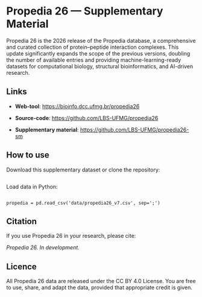 # Propedia 26 — Supplementary Material

Propedia 26 is the 2026 release of the Propedia database, a comprehensive and curated collection of protein–peptide interaction complexes. This update significantly expands the scope of the previous versions, doubling the number of available entries and providing machine-learning-ready datasets for computational biology, structural bioinformatics, and AI-driven research.

## Links

- **Web-tool**: https://bioinfo.dcc.ufmg.br/propedia26

- **Source-code**: https://github.com/LBS-UFMG/propedia26

- **Supplementary material**: https://github.com/LBS-UFMG/propedia26-sm


## How to use

Download this supplementary dataset or clone the repository:

```git clone https://github.com/propedia/propedia26_sm.git
```


Load data in Python:

```import pandas as pd

propedia = pd.read_csv('data/propedia26_v7.csv', sep=';')
```



## Citation

If you use Propedia 26 in your research, please cite:

*Propedia 26. In development.*


## Licence

All Propedia 26 data are released under the CC BY 4.0 License.
You are free to use, share, and adapt the data, provided that appropriate credit is given.